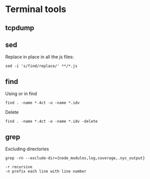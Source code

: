 # Terminal tools

## tcpdump

## sed

Replace in place in all the js files:
```
sed -i 's/find/replace/' **/*.js
```

## find

Using or in find
```
find . -name *.4ct -o -name *.idv  
```

Delete
```
find . -name *.4ct -o -name *.idv -delete
```

## grep

Excluding directories

```
grep -rn --exclude-dir={node_modules,log,coverage,.nyc_output}

-r recursive
-n prefix each line with line number
```
